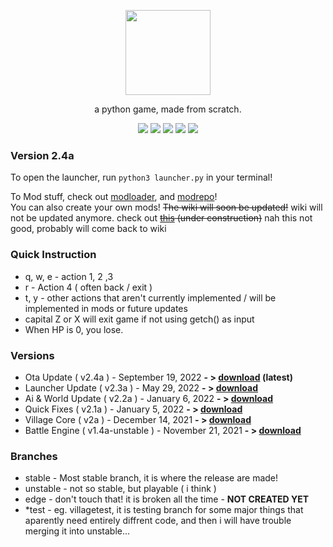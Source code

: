 <p align="center"> <image src="srpg.svg" height=136/> <p/>
<p align="center"> a python game, made from scratch. </center>
<p align="center">
  <image src="https://img.shields.io/github/last-commit/reversee-dev/simplerpg/stable?style=flat-plastic"/>
  <image src="https://img.shields.io/github/repo-size/reversee-dev/simplerpg?style=flat-plastic"/>
  <image src="https://img.shields.io/github/stars/reversee-dev/simplerpg?style=social"/>
  <image src="https://img.shields.io/badge/python-3.10-blueviolet?style=flat-plastic"/>
  <image src="https://img.shields.io/badge/unstable-ff6ba2?style=flat-plastic"/>
</p>

### Version 2.4a
To open the launcher, run ```python3 launcher.py``` in your terminal!  

To Mod stuff, check out [modloader](https://github.com/reversee-dev/srpg-modloader), and [modrepo](https://github.com/reversee-dev/srpg-modrepo)!   
You can also create your own mods! ~~The wiki will soon be updated!~~ wiki will not be updated anymore. check out ~~[this](https://reversee-dev.github.io/simplerpg/) (under construction)~~ nah this not good, probably will come back to wiki  

### Quick Instruction
 * q, w, e - action 1, 2 ,3 
 * r - Action 4 ( often back / exit )
 * t, y - other actions that aren't currently implemented / will be implemented in mods or future updates
 * capital Z or X will exit game if not using getch() as input
 * When HP is 0, you lose.

### Versions
 * Ota Update ( v2.4a ) - September 19, 2022 **- > [download](https://github.com/reversee-dev/simplerpg/releases/tag/2.4a-stable) (latest)**
 * Launcher Update ( v2.3a ) - May 29, 2022 **- > [download](https://github.com/reversee-dev/simplerpg/releases/tag/2.3a-stable)**
 * Ai & World Update ( v2.2a ) - January 6, 2022 **- > [download](https://github.com/reversee-dev/simplerpg/releases/tag/2.2a-stable)**
 * Quick Fixes ( v2.1a ) - January 5, 2022 **- > [download](https://github.com/reversee-dev/simplerpg/releases/tag/2.1a-stable)**
 * Village Core ( v2a ) - December 14, 2021 **- > [download](https://github.com/reversee-dev/simplerpg/releases/tag/2a-stable)**
 * Battle Engine ( v1.4a-unstable ) - November 21, 2021 **- > [download](https://github.com/reversee-dev/simplerpg/releases/tag/1.4a-unstable)**
### Branches
 * stable - Most stable branch, it is where the release are made!
 * unstable - not so stable, but playable ( i think )
 * edge - don't touch that! it is broken all the time - **NOT CREATED YET** 
 * *test - eg. villagetest, it is testing branch for some major things that aparently need entirely diffrent code, and then i will have trouble merging it into unstable... 
